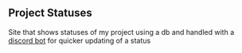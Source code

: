 ## Project Statuses
Site that shows statuses of my project using a db and handled with a [discord bot](https://github.com/Zilezia/dc-data-reador) for quicker updating of a status

